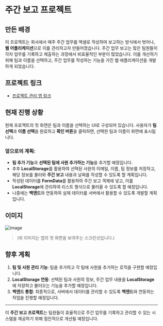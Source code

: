 # 주간 보고 프로젝트

## 만든 배경
이 프로젝트는 회사에서 매주 주간 업무를 엑셀로 작성하여 보고하는 방식에서 벗어나, **웹 어플리케이션**으로 이를 관리하고자 만들어졌습니다. 주간 업무 보고는 많은 팀원들이 각자 업무를 기록하고 제출하는 과정에서 비효율적인 부분이 많았습니다. 이를 개선하기 위해 팀과 이름을 선택하고, 주간 업무를 작성하는 기능을 가진 웹 애플리케이션을 개발하게 되었습니다.

## 프로젝트 링크
- [프로젝트 관리 앱 링크](https://gkkary3.github.io/Weekly-Project-App/)

## 현재 진행 상황
현재 프로젝트의 첫 화면은 팀과 이름을 선택하는 UI로 구성되어 있습니다. 사용자가 **팀 선택**과 **이름 선택**을 완료하고 **확인 버튼**을 클릭하면, 선택한 팀과 이름이 화면에 표시됩니다. 

### 앞으로의 계획:
- **팀 추가 기능**과 **선택된 팀에 사원 추가하는 기능**을 추가할 예정입니다.
- 추후 **LocalStorage**를 활용하여 선택된 사원의 이메일, 이름, 팀 정보를 저장하고, 해당 정보를 불러와 **주간 보고** 내용과 날짜를 작성할 수 있도록 할 계획입니다.
- 작성된 데이터를 **FormData**를 활용하여 주간 보고 객체에 넣고, 이를 **LocalStorage**에 관리하여 리스트 형식으로 불러올 수 있도록 할 예정입니다.
- 나중에는 **백엔드**와 연동하여 실제 데이터를 서버에서 활용할 수 있도록 개발할 계획입니다.

## 이미지

![image](https://github.com/user-attachments/assets/617125de-cee4-4538-a421-fe1161e39042)


> (위 이미지는 앱의 첫 화면을 보여주는 스크린샷입니다.)

## 향후 계획
1. **팀 및 사원 관리 기능**: 팀을 추가하고 각 팀에 사원을 추가하는 로직을 구현할 예정입니다.
2. **LocalStorage 연동**: 선택된 팀과 사원의 정보, 주간 업무 내용을 **LocalStorage**에 저장하고 불러오는 기능을 추가할 예정입니다.
3. **백엔드 통합**: 최종적으로, 서버에서 데이터를 관리할 수 있도록 **백엔드**와 연동하는 작업을 진행할 예정입니다.

---

이 **주간 보고 프로젝트**는 팀원들이 효율적으로 주간 업무를 기록하고 관리할 수 있는 시스템을 제공하기 위해 점진적으로 개선될 예정입니다.
